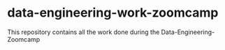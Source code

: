 # data-engineering-work-zoomcamp
This repository contains all the work done during the Data-Engineering-Zoomcamp 
